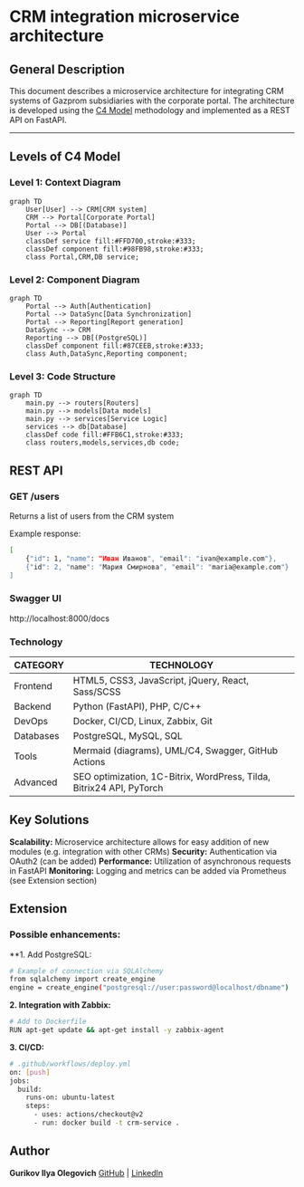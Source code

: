 # CRM integration microservice architecture

## General Description
This document describes a microservice architecture for integrating CRM systems of Gazprom subsidiaries with the corporate portal. The architecture is developed using the [C4 Model](https://c4model.com/ ) methodology and implemented as a REST API on FastAPI.

---

## Levels of C4 Model

### **Level 1: Context Diagram**
```mermaid
graph TD
    User[User] --> CRM[CRM system]
    CRM --> Portal[Corporate Portal]
    Portal --> DB[(Database)]
    User --> Portal
    classDef service fill:#FFD700,stroke:#333;
    classDef component fill:#98FB98,stroke:#333;
    class Portal,CRM,DB service;
```
### **Level 2: Component Diagram**
```mermaid
graph TD
    Portal --> Auth[Authentication]
    Portal --> DataSync[Data Synchronization]
    Portal --> Reporting[Report generation]
    DataSync --> CRM
    Reporting --> DB[(PostgreSQL)]
    classDef component fill:#87CEEB,stroke:#333;
    class Auth,DataSync,Reporting component;
```
### **Level 3: Code Structure**
```mermaid
graph TD
    main.py --> routers[Routers]
    main.py --> models[Data models]
    main.py --> services[Service Logic]
    services --> db[Database]
    classDef code fill:#FFB6C1,stroke:#333;
    class routers,models,services,db code;
```

## REST API
### GET /users

Returns a list of users from the CRM system

Example response:

```bash
[
    {"id": 1, "name": "Иван Иванов", "email": "ivan@example.com"},
    {"id": 2, "name": "Мария Смирнова", "email": "maria@example.com"}
]
```
### Swagger UI

http://localhost:8000/docs

### Technology

| CATEGORY | TECHNOLOGY |
|---|---|
| Frontend | HTML5, CSS3, JavaScript, jQuery, React, Sass/SCSS |
| Backend | Python (FastAPI), PHP, C/C++ |
| DevOps | Docker, CI/CD, Linux, Zabbix, Git |
| Databases | PostgreSQL, MySQL, SQL |
| Tools | Mermaid (diagrams), UML/C4, Swagger, GitHub Actions |
| Advanced | SEO optimization, 1C-Bitrix, WordPress, Tilda, Bitrix24 API, PyTorch |

## Key Solutions
**Scalability:** Microservice architecture allows for easy addition of new modules (e.g. integration with other CRMs)
**Security:** Authentication via OAuth2 (can be added)
**Performance:** Utilization of asynchronous requests in FastAPI
**Monitoring:** Logging and metrics can be added via Prometheus (see Extension section)

## Extension
### Possible enhancements:
**1. Add PostgreSQL:
```bash
# Example of connection via SQLAlchemy
from sqlalchemy import create_engine
engine = create_engine("postgresql://user:password@localhost/dbname")
```
**2. Integration with Zabbix:**
```bash
# Add to Dockerfile
RUN apt-get update && apt-get install -y zabbix-agent
```
**3. CI/CD:**
```bash
# .github/workflows/deploy.yml
on: [push]
jobs:
  build:
    runs-on: ubuntu-latest
    steps:
      - uses: actions/checkout@v2
      - run: docker build -t crm-service .
```

## Author
**Gurikov Ilya Olegovich**
[GitHub](https://github.com/theDAREK497?spm=a2ty_o01.29997173.0.0.74b55561FmLmHM) | [LinkedIn](https://linkedin.com/in/ilion9871?spm=a2ty_o01.29997173.0.0.74b55561FmLmHM)
